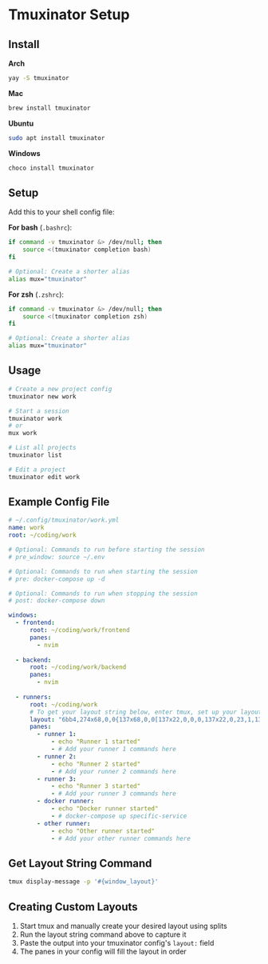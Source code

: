 # Tmuxinator Setup

## Install 

**Arch**
```sh 
yay -S tmuxinator
```

**Mac**
```zsh 
brew install tmuxinator
```

**Ubuntu**
```sh 
sudo apt install tmuxinator
```

**Windows**
```powershell
choco install tmuxinator
```

## Setup

Add this to your shell config file:

**For bash** (`.bashrc`):
```bash
if command -v tmuxinator &> /dev/null; then
    source <(tmuxinator completion bash)
fi

# Optional: Create a shorter alias
alias mux="tmuxinator"
```

**For zsh** (`.zshrc`):
```zsh
if command -v tmuxinator &> /dev/null; then
    source <(tmuxinator completion zsh)
fi

# Optional: Create a shorter alias  
alias mux="tmuxinator"
```

## Usage

```sh
# Create a new project config
tmuxinator new work

# Start a session
tmuxinator work
# or 
mux work

# List all projects
tmuxinator list

# Edit a project
tmuxinator edit work
```

## Example Config File

```yaml 
# ~/.config/tmuxinator/work.yml
name: work
root: ~/coding/work

# Optional: Commands to run before starting the session
# pre_window: source ~/.env

# Optional: Commands to run when starting the session
# pre: docker-compose up -d

# Optional: Commands to run when stopping the session  
# post: docker-compose down

windows:
  - frontend:
      root: ~/coding/work/frontend
      panes:
        - nvim
        
  - backend:
      root: ~/coding/work/backend
      panes:
        - nvim
        
  - runners:
      root: ~/coding/work
      # To get your layout string below, enter tmux, set up your layout and then run the "get layout string" command defined below
      layout: "6bb4,274x68,0,0{137x68,0,0[137x22,0,0,0,137x22,0,23,1,137x22,0,46,2],136x68,138,0[136x33,138,0,3,136x34,138,34,4]}"
      panes:
        - runner 1:
            - echo "Runner 1 started"
            - # Add your runner 1 commands here
        - runner 2:
            - echo "Runner 2 started"  
            - # Add your runner 2 commands here
        - runner 3:
            - echo "Runner 3 started"
            - # Add your runner 3 commands here
        - docker runner:
            - echo "Docker runner started"
            - # docker-compose up specific-service
        - other runner:
            - echo "Other runner started"
            - # Add your other runner commands here
```

## Get Layout String Command

```sh 
tmux display-message -p '#{window_layout}'
```

## Creating Custom Layouts

1. Start tmux and manually create your desired layout using splits
2. Run the layout string command above to capture it
3. Paste the output into your tmuxinator config's `layout:` field
4. The panes in your config will fill the layout in order
